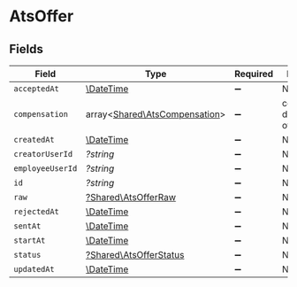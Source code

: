 # AtsOffer


## Fields

| Field                                                                   | Type                                                                    | Required                                                                | Description                                                             |
| ----------------------------------------------------------------------- | ----------------------------------------------------------------------- | ----------------------------------------------------------------------- | ----------------------------------------------------------------------- |
| `acceptedAt`                                                            | [\DateTime](https://www.php.net/manual/en/class.datetime.php)           | :heavy_minus_sign:                                                      | N/A                                                                     |
| `compensation`                                                          | array<[Shared\AtsCompensation](../../Models/Shared/AtsCompensation.md)> | :heavy_minus_sign:                                                      | compensation details for the offer                                      |
| `createdAt`                                                             | [\DateTime](https://www.php.net/manual/en/class.datetime.php)           | :heavy_minus_sign:                                                      | N/A                                                                     |
| `creatorUserId`                                                         | *?string*                                                               | :heavy_minus_sign:                                                      | N/A                                                                     |
| `employeeUserId`                                                        | *?string*                                                               | :heavy_minus_sign:                                                      | N/A                                                                     |
| `id`                                                                    | *?string*                                                               | :heavy_minus_sign:                                                      | N/A                                                                     |
| `raw`                                                                   | [?Shared\AtsOfferRaw](../../Models/Shared/AtsOfferRaw.md)               | :heavy_minus_sign:                                                      | N/A                                                                     |
| `rejectedAt`                                                            | [\DateTime](https://www.php.net/manual/en/class.datetime.php)           | :heavy_minus_sign:                                                      | N/A                                                                     |
| `sentAt`                                                                | [\DateTime](https://www.php.net/manual/en/class.datetime.php)           | :heavy_minus_sign:                                                      | N/A                                                                     |
| `startAt`                                                               | [\DateTime](https://www.php.net/manual/en/class.datetime.php)           | :heavy_minus_sign:                                                      | N/A                                                                     |
| `status`                                                                | [?Shared\AtsOfferStatus](../../Models/Shared/AtsOfferStatus.md)         | :heavy_minus_sign:                                                      | N/A                                                                     |
| `updatedAt`                                                             | [\DateTime](https://www.php.net/manual/en/class.datetime.php)           | :heavy_minus_sign:                                                      | N/A                                                                     |